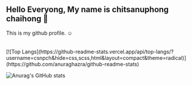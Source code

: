 <h2>Hello Everyong, My name is chitsanuphong chaihong 👋</h2>
This is my github profile. ☺
<br><br>
<br>
[![Top Langs](https://github-readme-stats.vercel.app/api/top-langs/?username=csnpch&hide=css,scss,html&layout=compact&theme=radical)](https://github.com/anuraghazra/github-readme-stats)

![Anurag's GitHub stats](https://github-readme-stats.vercel.app/api?username=csnpch&show_icons=true&theme=radical)
 <!-- ![Language's](https://github-readme-stats.vercel.app/api/top-langs/?username=csnpch&hide=javascript,html&show_icons=true&theme=radical) -->
